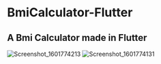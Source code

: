 # BmiCalculator-Flutter

## A Bmi Calculator made in Flutter

![Screenshot_1601774213](https://user-images.githubusercontent.com/47337941/95004786-e68ead00-05bd-11eb-957a-8faf74c62bbc.png)
![Screenshot_1601774131](https://user-images.githubusercontent.com/47337941/95004765-b0e9c400-05bd-11eb-81de-ad3babb6e001.png)

